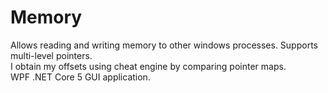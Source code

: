 # Memory
Allows reading and writing memory to other windows processes. Supports multi-level pointers.<br>
I obtain my offsets using cheat engine by comparing pointer maps.<br>
WPF .NET Core 5 GUI application.
